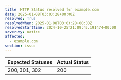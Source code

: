 ```yaml
---
title: HTTP Status resolved for example.com
date: 2025-01-08T03:03:28+00:00Z
resolved: True
resolvedWhen: 2025-01-08T03:03:28+00:00Z
resolvedStartTime: 2024-10-25T21:09:43.191474+00:00
severity: notice
affected:
  - example.com
section: issue
---
```


| Expected Statuses | Actual Status  |
|-------------------|----------------|
| 200, 301, 302 | 200 |
